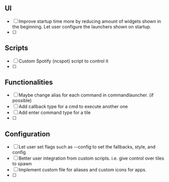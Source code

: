 ## UI
- [ ] Improve startup time more by reducing amount of widgets shown in the beginning. Let user configure the launchers shown on startup.
- [ ] 

## Scripts
- [ ] Custom Spotify (ncspot) script to control it
- [ ] 

## Functionalities
- [ ] Maybe change alias for each command in commandlauncher. (if possible)
- [ ] Add callback type for a cmd to execute another one
- [ ] Add enter command type for a tile
- [ ] 

## Configuration
- [ ] Let user set flags such as --config to set the fallbacks, style, and config
- [ ] Better user integration from custom scripts. i.e. give control over tiles to spawn
- [ ] Implement custom file for aliases and custom icons for apps.
- [ ] 
